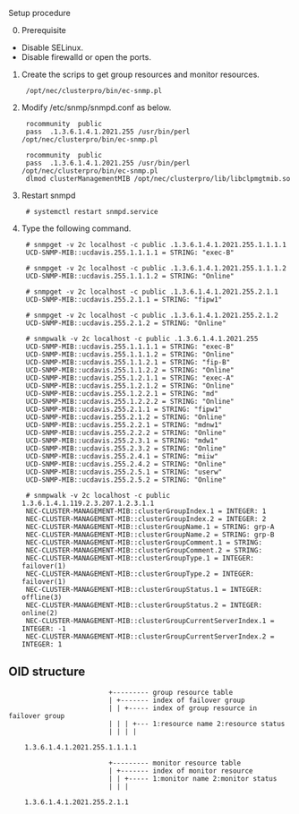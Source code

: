  Setup procedure

0. Prerequisite

- Disable SELinux.
- Disable firewalld or open the ports.

1. Create the scrips to get group resources and monitor resources.

		/opt/nec/clusterpro/bin/ec-snmp.pl

2. Modify /etc/snmp/snmpd.conf as below.

		rocommunity  public
		pass  .1.3.6.1.4.1.2021.255 /usr/bin/perl /opt/nec/clusterpro/bin/ec-snmp.pl

		rocommunity  public
		pass  .1.3.6.1.4.1.2021.255 /usr/bin/perl /opt/nec/clusterpro/bin/ec-snmp.pl
		dlmod clusterManagementMIB /opt/nec/clusterpro/lib/libclpmgtmib.so

3. Restart snmpd

		# systemctl restart snmpd.service

4. Type the following command.

		# snmpget -v 2c localhost -c public .1.3.6.1.4.1.2021.255.1.1.1.1
		UCD-SNMP-MIB::ucdavis.255.1.1.1.1 = STRING: "exec-B"

		# snmpget -v 2c localhost -c public .1.3.6.1.4.1.2021.255.1.1.1.2
		UCD-SNMP-MIB::ucdavis.255.1.1.1.2 = STRING: "Online"

		# snmpget -v 2c localhost -c public .1.3.6.1.4.1.2021.255.2.1.1
		UCD-SNMP-MIB::ucdavis.255.2.1.1 = STRING: "fipw1"

		# snmpget -v 2c localhost -c public .1.3.6.1.4.1.2021.255.2.1.2
		UCD-SNMP-MIB::ucdavis.255.2.1.2 = STRING: "Online"

		# snmpwalk -v 2c localhost -c public .1.3.6.1.4.1.2021.255
		UCD-SNMP-MIB::ucdavis.255.1.1.1.1 = STRING: "exec-B"
		UCD-SNMP-MIB::ucdavis.255.1.1.1.2 = STRING: "Online"
		UCD-SNMP-MIB::ucdavis.255.1.1.2.1 = STRING: "fip-B"
		UCD-SNMP-MIB::ucdavis.255.1.1.2.2 = STRING: "Online"
		UCD-SNMP-MIB::ucdavis.255.1.2.1.1 = STRING: "exec-A"
		UCD-SNMP-MIB::ucdavis.255.1.2.1.2 = STRING: "Online"
		UCD-SNMP-MIB::ucdavis.255.1.2.2.1 = STRING: "md"
		UCD-SNMP-MIB::ucdavis.255.1.2.2.2 = STRING: "Online"
		UCD-SNMP-MIB::ucdavis.255.2.1.1 = STRING: "fipw1"
		UCD-SNMP-MIB::ucdavis.255.2.1.2 = STRING: "Online"
		UCD-SNMP-MIB::ucdavis.255.2.2.1 = STRING: "mdnw1"
		UCD-SNMP-MIB::ucdavis.255.2.2.2 = STRING: "Online"
		UCD-SNMP-MIB::ucdavis.255.2.3.1 = STRING: "mdw1"
		UCD-SNMP-MIB::ucdavis.255.2.3.2 = STRING: "Online"
		UCD-SNMP-MIB::ucdavis.255.2.4.1 = STRING: "miiw"
		UCD-SNMP-MIB::ucdavis.255.2.4.2 = STRING: "Online"
		UCD-SNMP-MIB::ucdavis.255.2.5.1 = STRING: "userw"
		UCD-SNMP-MIB::ucdavis.255.2.5.2 = STRING: "Online"

		# snmpwalk -v 2c localhost -c public 1.3.6.1.4.1.119.2.3.207.1.2.3.1.1
		NEC-CLUSTER-MANAGEMENT-MIB::clusterGroupIndex.1 = INTEGER: 1
		NEC-CLUSTER-MANAGEMENT-MIB::clusterGroupIndex.2 = INTEGER: 2
		NEC-CLUSTER-MANAGEMENT-MIB::clusterGroupName.1 = STRING: grp-A
		NEC-CLUSTER-MANAGEMENT-MIB::clusterGroupName.2 = STRING: grp-B
		NEC-CLUSTER-MANAGEMENT-MIB::clusterGroupComment.1 = STRING:
		NEC-CLUSTER-MANAGEMENT-MIB::clusterGroupComment.2 = STRING:
		NEC-CLUSTER-MANAGEMENT-MIB::clusterGroupType.1 = INTEGER: failover(1)
		NEC-CLUSTER-MANAGEMENT-MIB::clusterGroupType.2 = INTEGER: failover(1)
		NEC-CLUSTER-MANAGEMENT-MIB::clusterGroupStatus.1 = INTEGER: offline(3)
		NEC-CLUSTER-MANAGEMENT-MIB::clusterGroupStatus.2 = INTEGER: online(2)
		NEC-CLUSTER-MANAGEMENT-MIB::clusterGroupCurrentServerIndex.1 = INTEGER: -1
		NEC-CLUSTER-MANAGEMENT-MIB::clusterGroupCurrentServerIndex.2 = INTEGER: 1

## OID structure

		                     +--------- group resource table
		                     | +------- index of failover group
		                     | | +----- index of group resource in failover group
		                     | | | +--- 1:resource name 2:resource status
		                     | | | |

		1.3.6.1.4.1.2021.255.1.1.1.1

		                     +--------- monitor resource table
		                     | +------- index of monitor resource
		                     | | +----- 1:monitor name 2:monitor status
		                     | | |

		1.3.6.1.4.1.2021.255.2.1.1

